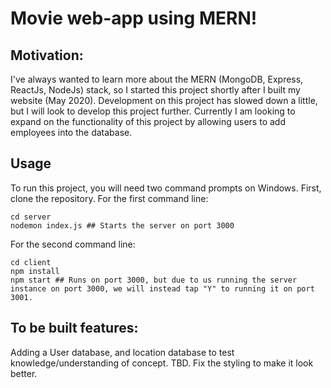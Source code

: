 # Movie web-app using MERN!

## Motivation:
I've always wanted to learn more about the MERN (MongoDB, Express, ReactJs, NodeJs) stack, so I started this project shortly after I built my website (May 2020). Development on this project has slowed down a little, but I will look to develop this project further. Currently I am looking to expand on the functionality of this project by allowing users to add employees into the database.

## Usage
To run this project, you will need two command prompts on Windows. First, clone the repository. For the first command line:
```
cd server
nodemon index.js ## Starts the server on port 3000
```

For the second command line:
```
cd client
npm install
npm start ## Runs on port 3000, but due to us running the server instance on port 3000, we will instead tap "Y" to running it on port 3001.
```


## To be built features:
Adding a User database, and location database to test knowledge/understanding of concept. TBD.
Fix the styling to make it look better.
